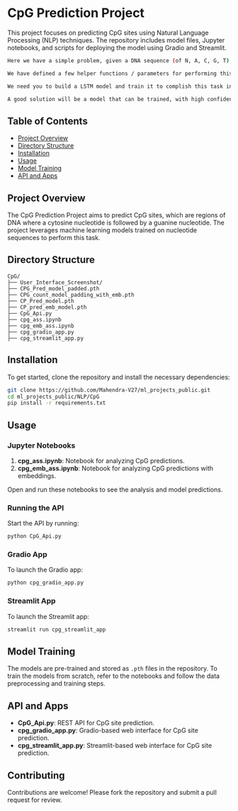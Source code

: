 


# CpG Prediction Project

This project focuses on predicting CpG sites using Natural Language Processing (NLP) techniques. The repository includes model files, Jupyter notebooks, and scripts for deploying the model using Gradio and Streamlit.

```bash
Here we have a simple problem, given a DNA sequence (of N, A, C, G, T), count the number of CpGs in the sequence (consecutive CGs).

We have defined a few helper functions / parameters for performing this task.

We need you to build a LSTM model and train it to complish this task in PyTorch.

A good solution will be a model that can be trained, with high confidence in correctness.
```

## Table of Contents

- [Project Overview](#project-overview)
- [Directory Structure](#directory-structure)
- [Installation](#installation)
- [Usage](#usage)
- [Model Training](#model-training)
- [API and Apps](#api-and-apps)

## Project Overview

The CpG Prediction Project aims to predict CpG sites, which are regions of DNA where a cytosine nucleotide is followed by a guanine nucleotide. The project leverages machine learning models trained on nucleotide sequences to perform this task.

## Directory Structure

```
CpG/
├── User_Interface_Screenshot/
├── CPG_Pred_model_padded.pth
├── CPG_count_model_padding_with_emb.pth
├── CP_Pred_model.pth
├── CP_pred_emb_model.pth
├── CpG_Api.py
├── cpg_ass.ipynb
├── cpg_emb_ass.ipynb
├── cpg_gradio_app.py
├── cpg_streamlit_app.py
```

## Installation

To get started, clone the repository and install the necessary dependencies:

```bash
git clone https://github.com/Mahendra-V27/ml_projects_public.git
cd ml_projects_public/NLP/CpG
pip install -r requirements.txt
```

## Usage

### Jupyter Notebooks

1. **cpg_ass.ipynb**: Notebook for analyzing CpG predictions.
2. **cpg_emb_ass.ipynb**: Notebook for analyzing CpG predictions with embeddings.

Open and run these notebooks to see the analysis and model predictions.

### Running the API

Start the API by running:

```bash
python CpG_Api.py
```

### Gradio App

To launch the Gradio app:

```bash
python cpg_gradio_app.py
```

### Streamlit App

To launch the Streamlit app:

```bash
streamlit run cpg_streamlit_app
```

## Model Training

The models are pre-trained and stored as `.pth` files in the repository. To train the models from scratch, refer to the notebooks and follow the data preprocessing and training steps.

## API and Apps

- **CpG_Api.py**: REST API for CpG site prediction.
- **cpg_gradio_app.py**: Gradio-based web interface for CpG site prediction.
- **cpg_streamlit_app.py**: Streamlit-based web interface for CpG site prediction.

## Contributing

Contributions are welcome! Please fork the repository and submit a pull request for review.
